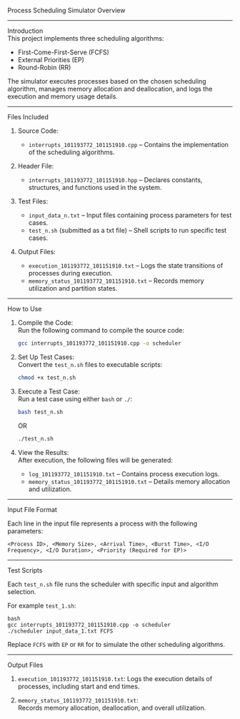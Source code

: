 Process Scheduling Simulator
Overview
_______________________________________
Introduction  
This project implements three scheduling algorithms:  
- First-Come-First-Serve (FCFS)  
- External Priorities (EP)  
- Round-Robin (RR)  

The simulator executes processes based on the chosen scheduling algorithm, manages memory allocation and deallocation, and logs the execution and memory usage details.
_______________________________________
Files Included  

1. Source Code:  
   - `interrupts_101193772_101151910.cpp` – Contains the implementation of the scheduling algorithms.  

2. Header File:  
   - `interrupts_101193772_101151910.hpp` – Declares constants, structures, and functions used in the system.  

3. Test Files:  
   - `input_data_n.txt` – Input files containing process parameters for test cases.  
   - `test_n.sh` (submitted as a txt file) – Shell scripts to run specific test cases.  

4. Output Files:  
   - `execution_101193772_101151910.txt` – Logs the state transitions of processes during execution.  
   - `memory_status_101193772_101151910.txt` – Records memory utilization and partition states.  
_______________________________________
How to Use  

1. Compile the Code:  
   Run the following command to compile the source code:  
   ```bash
   gcc interrupts_101193772_101151910.cpp -o scheduler
   ```

2. Set Up Test Cases:  
   Convert the `test_n.sh` files to executable scripts:  
   ```bash
   chmod +x test_n.sh
   ```

3. Execute a Test Case:  
   Run a test case using either `bash` or `./`:  
   ```bash
   bash test_n.sh
   ```
   OR  
   ```bash
   ./test_n.sh
   ```

4. View the Results:  
   After execution, the following files will be generated:  
   - `log_101193772_101151910.txt` – Contains process execution logs.  
   - `memory_status_101193772_101151910.txt` – Details memory allocation and utilization.  
_______________________________________
Input File Format  

Each line in the input file represents a process with the following parameters:  
```
<Process ID>, <Memory Size>, <Arrival Time>, <Burst Time>, <I/O Frequency>, <I/O Duration>, <Priority (Required for EP)>
```
_______________________________________
Test Scripts  

Each `test_n.sh` file runs the scheduler with specific input and algorithm selection.

For example `test_1.sh`: 
```
bash
gcc interrupts_101193772_101151910.cpp -o scheduler
./scheduler input_data_1.txt FCFS
```

Replace `FCFS` with `EP` or `RR` for to simulate the other scheduling algorithms.  
_______________________________________
Output Files  

1. `execution_101193772_101151910.txt`: 
    Logs the execution details of processes, including start and end times.

2. `memory_status_101193772_101151910.txt`:  
    Records memory allocation, deallocation, and overall utilization.

